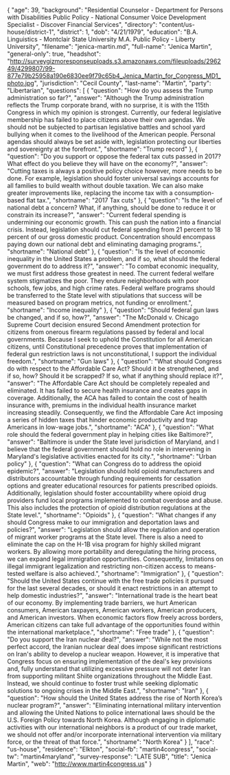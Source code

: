 {
  "age": 39,
  "background": "Residential Counselor - Department for Persons with Disabilities Public Policy - National Consumer Voice Development Specialist - Discover Financial Services",
  "directory": "content/us-house/district-1",
  "district": 1,
  "dob": "4/21/1979",
  "education": "B.A. Linguistics - Montclair State University M.A. Public Policy - Liberty University",
  "filename": "jenica-martin.md",
  "full-name": "Jenica Martin",
  "general-only": true,
  "headshot": "http://surveygizmoresponseuploads.s3.amazonaws.com/fileuploads/296249/4299807/99-877e79b25958a190e6830ee9f79c65b4_Jenica_Martin_for_Congress_MD1_photo.jpg",
  "jurisdiction": "Cecil County",
  "last-name": "Martin",
  "party": "Libertarian",
  "questions": [
    {
      "question": "How do you assess the Trump administration so far?",
      "answer": "Although the Trump administration reflects the Trump corporate brand, with no surprise, it is with the 115th Congress in which my opinion is strongest. Currently, our federal legislative membership has failed to place citizens above their own agendas. We should not be subjected to partisan legislative battles and school yard bullying when it comes to the livelihood of the American people. Personal agendas should always be set aside with, legislation protecting our liberties and sovereignty at the forefront.",
      "shortname": "Trump record"
    },
    {
      "question": "Do you support or oppose the federal tax cuts passed in 2017? What effect do you believe they will have on the economy?",
      "answer": "Cutting taxes is always a positive policy choice however, more needs to be done. For example, legislation should foster universal savings accounts for all families to build wealth without double taxation. We can also make greater improvements like, replacing the income tax with a consumption-based flat tax.",
      "shortname": "2017 Tax cuts"
    },
    {
      "question": "Is the level of national debt a concern? What, if anything, should be done to reduce it or constrain its increase?",
      "answer": "Current federal spending is undermining our economic growth. This can push the nation into a financial crisis. Instead, legislation should cut federal spending from 21 percent to 18 percent of our gross domestic product. Concentration should encompass paying down our national debt and eliminating damaging programs.",
      "shortname": "National debt"
    },
    {
      "question": "Is the level of economic inequality in the United States a problem, and if so, what should the federal government do to address it?",
      "answer": "To combat economic inequality, we must first address those greatest in need. The current federal welfare system stigmatizes the poor. They endure neighborhoods with poor schools, few jobs, and high crime rates. Federal welfare programs should be transferred to the State level with stipulations that success will be measured based on program metrics, not funding or enrollment.",
      "shortname": "Income inequality"
    },
    {
      "question": "Should federal gun laws be changed, and if so, how?",
      "answer": "The McDonald v. Chicago Supreme Court decision ensured Second Amendment protection for citizens from onerous firearm regulations passed by federal and local governments. Because I seek to uphold the Constitution for all American citizens, until Constitutional precedence proves that implementation of federal gun restriction laws is not unconstitutional, I support the individual freedom.",
      "shortname": "Gun laws"
    },
    {
      "question": "What should Congress do with respect to the Affordable Care Act? Should it be strengthened, and if so, how? Should it be scrapped? If so, what if anything should replace it?",
      "answer": "The Affordable Care Act should be completely repealed and eliminated. It has failed to secure health insurance and creates gaps in coverage. Additionally, the ACA has failed to contain the cost of health insurance with, premiums in the individual health insurance market increasing steadily. Consequently, we find the Affordable Care Act imposing a series of hidden taxes that hinder economic productivity and trap Americans in low-wage jobs.",
      "shortname": "ACA"
    },
    {
      "question": "What role should the federal government play in helping cities like Baltimore?",
      "answer": "Baltimore is under the State level jurisdiction of Maryland, and I believe that the federal government should hold no role in intervening in Maryland's legislative activities enacted for its city.",
      "shortname": "Urban policy"
    },
    {
      "question": "What can Congress do to address the opioid epidemic?",
      "answer": "Legislation should hold opioid manufacturers and distributors accountable through funding requirements for cessation options and greater educational resources for patients prescribed opioids. Additionally, legislation should foster accountability where opioid drug providers fund local programs implemented to combat overdose and abuse. This also includes the protection of opioid distribution regulations at the State level.",
      "shortname": "Opioids"
    },
    {
      "question": "What changes if any should Congress make to our immigration and deportation laws and policies?",
      "answer": "Legislation should allow the regulation and operation of migrant worker programs at the State level. There is also a need to eliminate the cap on the H-1B visa program for highly skilled migrant workers. By allowing more portability and deregulating the hiring process, we can expand legal immigration opportunities. Consequently, limitations on illegal immigrant legalization and restricting non-citizen access to means-tested welfare is also achieved.",
      "shortname": "Immigration"
    },
    {
      "question": "Should the United States continue with the free trade policies it pursued for the last several decades, or should it enact restrictions in an attempt to help domestic industries?",
      "answer": "International trade is the heart beat of our economy. By implementing trade barriers, we hurt American consumers, American taxpayers, American workers, American producers, and American investors. When economic factors flow freely across borders, American citizens can take full advantage of the opportunities found within the international marketplace.",
      "shortname": "Free trade"
    },
    {
      "question": "Do you support the Iran nuclear deal?",
      "answer": "While not the most perfect accord, the Iranian nuclear deal does impose significant restrictions on Iran's ability to develop a nuclear weapon. However, it is imperative that Congress focus on ensuring implementation of the deal's key provisions and, fully understand that utilizing excessive pressure will not deter Iran from supporting militant Shiite organizations throughout the Middle East. Instead, we should continue to foster trust while seeking diplomatic solutions to ongoing crises in the Middle East.",
      "shortname": "Iran"
    },
    {
      "question": "How should the United States address the rise of North Korea’s nuclear program?",
      "answer": "Eliminating international military intervention and allowing the United Nations to police international laws should be the U.S. Foreign Policy towards North Korea. Although engaging in diplomatic activities with our international neighbors is a product of our trade market, we should not offer and/or incorporate international intervention via military force, or the threat of that force.",
      "shortname": "North Korea"
    }
  ],
  "race": "us-house",
  "residence": "Elkton",
  "social-fb": "martin4congress",
  "social-tw": "martin4maryland",
  "survey-response": "LATE SUB",
  "title": "Jenica Martin",
  "web": "http://www.martin4congress.us"
}
